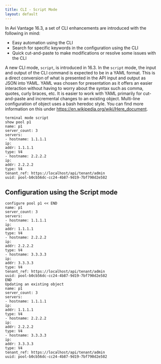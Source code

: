 ```yaml
---
title: CLI - Script Mode
layout: default
---
```

In Avi Vantage 16.3, a set of CLI enhancements are introduced with the following in mind:

* Easy automation using the CLI
* Search for specific keywords in the configuration using the CLI
* Quick cut-and-paste to make modifications or resolve some issues with the CLI 

A new CLI mode, <code>script</code>, is introduced in 16.3. In the <code>script</code> mode, the input and output of the CLI command is expected to be in a YAML format. This is a direct conversion of what is presented in the API input and output as JSON into YAML. YAML was chosen for presentation as it offers an easier interaction without having to worry about the syntax such as comma, quotes, curly braces, etc. It is easier to work with YAML primarily for cut-and-paste and incremental changes to an existing object. Multi-line configuration of object uses a bash heredoc style. You can find more information on this under <a href="https://en.wikipedia.org/wiki/Here_document">https://en.wikipedia.org/wiki/Here_document</a>.

<pre class="command-line language-bash" data-prompt="1,2|: > " data-output="3-99"><code>terminal mode script
show pool p1
name: p1
server_count: 3
servers:
- hostname: 1.1.1.1
ip:
addr: 1.1.1.1
type: V4
- hostname: 2.2.2.2
ip:
addr: 2.2.2.2
type: V4
tenant_ref: https://localhost/api/tenant/admin
uuid: pool-b0cb56dc-cc24-4b87-9d19-7bf790d2e582</code></pre> 

## Configuration using the Script mode

<pre class="command-line language-bash" data-prompt="1|: > " data-output="2-99"><code>configure pool p1 &lt;&lt; END
name: p1
server_count: 3
servers:
- hostname: 1.1.1.1
ip:
addr: 1.1.1.1
type: V4
- hostname: 2.2.2.2
ip:
addr: 2.2.2.2
type: V4
- hostname: 3.3.3.3
ip:
addr: 3.3.3.3
type: V4
tenant_ref: https://localhost/api/tenant/admin
uuid: pool-b0cb56dc-cc24-4b87-9d19-7bf790d2e582
END
Updating an existing object
name: p1
server_count: 3
servers:
- hostname: 1.1.1.1
ip:
addr: 1.1.1.1
type: V4
- hostname: 2.2.2.2
ip:
addr: 2.2.2.2
type: V4
- hostname: 3.3.3.3
ip:
addr: 3.3.3.3
type: V4
tenant_ref: https://localhost/api/tenant/admin
uuid: pool-b0cb56dc-cc24-4b87-9d19-7bf790d2e582</code></pre> 